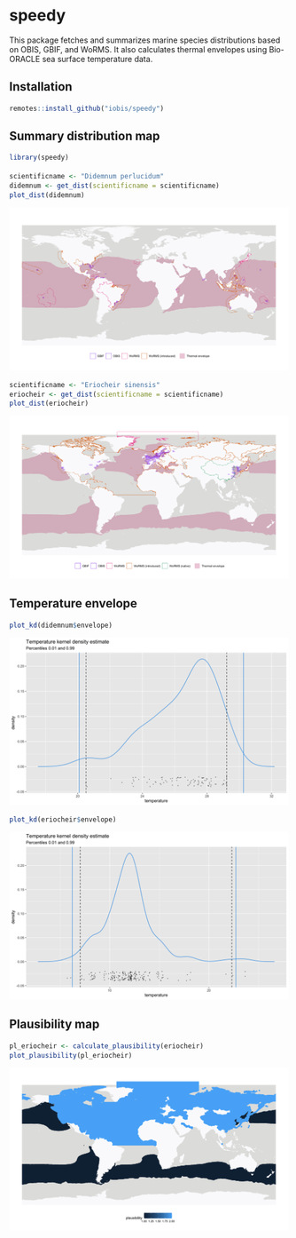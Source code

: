 # speedy

This package fetches and summarizes marine species distributions based
on OBIS, GBIF, and WoRMS. It also calculates thermal envelopes using
Bio-ORACLE sea surface temperature data.

## Installation

``` r
remotes::install_github("iobis/speedy")
```

## Summary distribution map

``` r
library(speedy)

scientificname <- "Didemnum perlucidum"
didemnum <- get_dist(scientificname = scientificname)
plot_dist(didemnum)
```

![](images/didemnum-1.png)<!-- -->

``` r
scientificname <- "Eriocheir sinensis"
eriocheir <- get_dist(scientificname = scientificname)
plot_dist(eriocheir)
```

![](images/eriocheir-1.png)<!-- -->

## Temperature envelope

``` r
plot_kd(didemnum$envelope)
```

![](images/didemnum_kde-1.png)<!-- -->

``` r
plot_kd(eriocheir$envelope)
```

![](images/eriocheir_kde-1.png)<!-- -->

## Plausibility map

``` r
pl_eriocheir <- calculate_plausibility(eriocheir)
plot_plausibility(pl_eriocheir)
```

![](images/plausibility-1.png)<!-- -->
